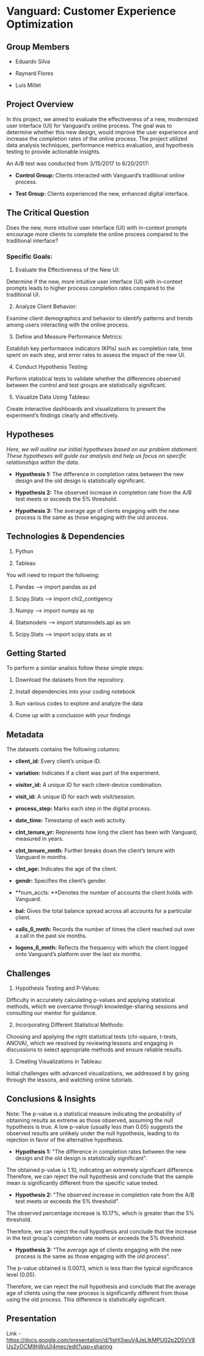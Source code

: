 # Vanguard: Customer Experience Optimization



## Group Members

- Eduardo Silva

- Raynard Flores

- Luis Millet

  

## Project Overview

In this project, we aimed to evaluate the effectiveness of a new, modernized user interface (UI) for Vanguard’s online process. The goal was to determine whether this new design, would improve the user experience and increase the completion rates of the online process. The project utilized data analysis techniques, performance metrics evaluation, and hypothesis testing to provide actionable insights.



An A/B test was conducted from 3/15/2017 to 6/20/2017:



- **Control Group:** Clients interacted with Vanguard’s traditional online process.

- **Test Group:** Clients experienced the new, enhanced digital interface.



## The Critical Question

Does the new, more intuitive user interface (UI) with in-context prompts encourage more clients to complete the online process compared to the traditional interface?



### Specific Goals:

1. Evaluate the Effectiveness of the New UI: 

Determine if the new, more intuitive user interface (UI) with in-context prompts leads to higher process completion rates compared to the traditional UI.



2. Analyze Client Behavior:

Examine client demographics and behavior to identify patterns and trends among users interacting with the online process.



3. Define and Measure Performance Metrics:

Establish key performance indicators (KPIs) such as completion rate, time spent on each step, and error rates to assess the impact of the new UI.



4. Conduct Hypothesis Testing:

Perform statistical tests to validate whether the differences observed between the control and test groups are statistically significant.



5. Visualize Data Using Tableau:

Create interactive dashboards and visualizations to present the experiment’s findings clearly and effectively.



## Hypotheses



*Here, we will outline our initial hypotheses based on our problem statement. These hypotheses will guide our analysis and help us focus on specific relationships within the data.*



- **Hypothesis 1:** The difference in completion rates between the new design and the old design is statistically significant.

- **Hypothesis 2:** The observed increase in completion rate from the A/B test meets or exceeds the 5% threshold.

- **Hypothesis 3:** The average age of clients engaging with the new process is the same as those engaging with the old process.



## Technologies & Dependencies

1. Python

2. Tableau



You will need to import the following:

1. Pandas --> import pandas as pd

2. Scipy.Stats --> import chi2_contigency

3. Numpy --> import numpy as np

4. Statsmodels --> import statsmodels.api as sm

5. Scipy.Stats --> import scipy.stats as st



## Getting Started



To perform a similar analisis follow these simple steps:



1.  Download the datasets from the repository. 

2.  Install dependencies into your coding notebook

3.  Run various codes to explore and analyze the data

4.  Come up with a conclusion with your findings



## Metadata



The datasets contains the following columns:



* **client_id:** Every client’s unique ID.



* **variation:** Indicates if a client was part of the experiment.



* **visitor_id:** A unique ID for each client-device combination.



* **visit_id:** A unique ID for each web visit/session.



* **process_step:** Marks each step in the digital process.



* **date_time:** Timestamp of each web activity.



* **clnt_tenure_yr:** Represents how long the client has been with Vanguard, measured in years.



* **clnt_tenure_mnth:** Further breaks down the client’s tenure with Vanguard in months.



* **clnt_age:** Indicates the age of the client.



* **gendr:** Specifies the client’s gender.



* **num_accts: **Denotes the number of accounts the client holds with Vanguard.



* **bal:** Gives the total balance spread across all accounts for a particular client.



* **calls_6_mnth:** Records the number of times the client reached out over a call in the past six months.



* **logons_6_mnth:** Reflects the frequency with which the client logged onto Vanguard’s platform over the last six months.



## Challenges



1. Hypothesis Testing and P-Values: 



Difficulty in accurately calculating p-values and applying statistical methods, which we overcame through knowledge-sharing sessions and consulting our mentor for guidance.



2. Incorporating Different Statistical Methods:



Choosing and applying the right statistical tests (chi-square, t-tests, ANOVA), which we resolved by reviewing lessons and engaging in discussions to select appropriate methods and ensure reliable results.



3. Creating Visualizations in Tableau:



Initial challenges with advanced visualizations, we addressed it by going through the lessons, and watching online tutorials. 





## Conclusions & Insights



Note: The p-value is a statistical measure indicating the probability of obtaining results as extreme as those observed, assuming the null hypothesis is true. A low p-value (usually less than 0.05) suggests the observed results are unlikely under the null hypothesis, leading to its rejection in favor of the alternative hypothesis.



- **Hypothesis 1:** "The difference in completion rates between the new design and the old design is statistically significant".



The obtained p-value is 1.10, indicating an extremely significant difference. Therefore, we can reject the null hypothesis and conclude that the sample mean is significantly different from the specific value tested.



- **Hypothesis 2:** "The observed increase in completion rate from the A/B test meets or exceeds the 5% threshold".



The observed percentage increase is 10.17%, which is greater than the 5% threshold.



Therefore, we can reject the null hypothesis and conclude that the increase in the test group's completion rate meets or exceeds the 5% threshold.



- **Hypothesis 3:** "The average age of clients engaging with the new process is the same as those engaging with the old process".



The p-value obtained is 0.0073, which is less than the typical significance level (0.05).



Therefore, we can reject the null hypothesis and conclude that the average age of clients using the new process is significantly different from those using the old process. This difference is statistically significant.

## Presentation 

Link - https://docs.google.com/presentation/d/1lsHi3wuV4JeLIkMPU02p2D5VV8Us2yOCM9hWuUI4mec/edit?usp=sharing
